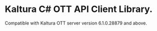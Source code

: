 # Kaltura C# OTT API Client Library.
Compatible with Kaltura OTT server version 6.1.0.28879 and above.
